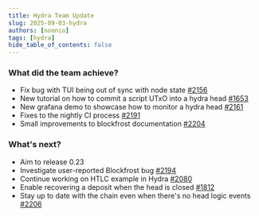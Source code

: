 ```yaml
---
title: Hydra Team Update
slug: 2025-09-03-hydra
authors: [noonio]
tags: [hydra]
hide_table_of_contents: false
---
```


### What did the team achieve?

* Fix bug with TUI being out of sync with node state [#2156](https://github.com/cardano-scaling/hydra/issues/2156)
* New tutorial on how to commit a script UTxO into a hydra head [#1653](https://github.com/cardano-scaling/hydra/issues/1653)
* New grafana demo to showcase how to monitor a hydra head [#2161](https://github.com/cardano-scaling/hydra/pull/2161)
* Fixes to the nightly CI process [#2191](https://github.com/cardano-scaling/hydra/issues/2191)
* Small improvements to blockfrost documentation [#2204](https://github.com/cardano-scaling/hydra/issues/2204)

### What's next?

* Aim to release 0.23
* Investigate user-reported Blockfrost bug [#2194](https://github.com/cardano-scaling/hydra/issues/2194)
* Continue working on HTLC example in Hydra [#2080](https://github.com/cardano-scaling/hydra/issues/2080)
* Enable recovering a deposit when the head is closed [#1812](https://github.com/cardano-scaling/hydra/issues/1812)
* Stay up to date with the chain even when there's no head logic events [#2206](https://github.com/cardano-scaling/hydra/issues/2206)
